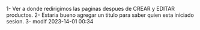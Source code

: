 1- Ver a donde redirigimos las paginas despues de CREAR y EDITAR productos.
2- Estaria bueno agregar un titulo para saber quien esta iniciado sesion.
3- modif  2023-14-01 00:34